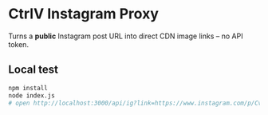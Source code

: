 # CtrlV Instagram Proxy

Turns a **public** Instagram post URL into direct CDN image links – no API token.

## Local test

```bash
npm install
node index.js
# open http://localhost:3000/api/ig?link=https://www.instagram.com/p/Cv5tmDXKfTI/

